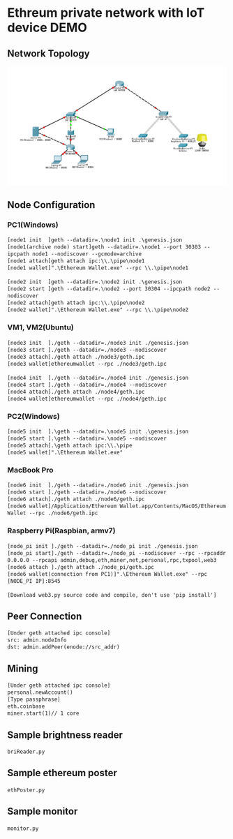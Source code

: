 # Ethreum private network with IoT device DEMO
## Network Topology
![network topology][1]
## Node Configuration

### PC1(Windows)

    [node1 init  ]geth --datadir=.\node1 init .\genesis.json
    [node1(archive node) start]geth --datadir=.\node1 --port 30303 --ipcpath node1 --nodiscover --gcmode=archive
    [node1 attach]geth attach ipc:\\.\pipe\node1
    [node1 wallet]".\Ethereum Wallet.exe" --rpc \\.\pipe\node1
    
    [node2 init  ]geth --datadir=.\node2 init .\genesis.json
    [node2 start ]geth --datadir=.\node2 --port 30304 --ipcpath node2 --nodiscover
    [node2 attach]geth attach ipc:\\.\pipe\node2
    [node2 wallet]".\Ethereum Wallet.exe" --rpc \\.\pipe\node2
    
### VM1, VM2(Ubuntu)

    [node3 init  ]./geth --datadir=./node3 init ./genesis.json
    [node3 start ]./geth --datadir=./node3 --nodiscover
    [node3 attach]./geth attach ./node3/geth.ipc
    [node3 wallet]ethereumwallet --rpc ./node3/geth.ipc
    
    [node4 init  ]./geth --datadir=./node4 init ./genesis.json
    [node4 start ]./geth --datadir=./node4 --nodiscover
    [node4 attach]./geth attach ./node4/geth.ipc
    [node4 wallet]ethereumwallet --rpc ./node4/geth.ipc

### PC2(Windows)
    [node5 init  ].\geth --datadir=.\node5 init .\genesis.json
    [node5 start ].\geth --datadir=.\node5 --nodiscover
    [node5 attach].\geth attach ipc:\\.\pipe
    [node5 wallet]".\Ethereum Wallet.exe"
    
### MacBook Pro
    [node6 init  ]./geth --datadir=./node6 init ./genesis.json
    [node6 start ]./geth --datadir=./node6 --nodiscover
    [node6 attach]./geth attach ./node6/geth.ipc
    [node6 wallet]/Application/Ethereum Wallet.app/Contents/MacOS/Ethereum Wallet --rpc ./node6/geth.ipc

### Raspberry Pi(Raspbian, armv7)

    [node_pi init ]./geth --datadir=./node_pi init ./genesis.json
    [node_pi start]./geth --datadir=./node_pi --nodiscover --rpc --rpcaddr 0.0.0.0 --rpcapi admin,debug,eth,miner,net,personal,rpc,txpool,web3
    [node6 attach ]./geth attach ./node_pi/geth.ipc
    [node6 wallet(connection from PC1)]".\Ethereum Wallet.exe" --rpc [NODE_PI IP]:8545
    
    [Download web3.py source code and compile, don't use 'pip install']
    
## Peer Connection

    [Under geth attached ipc console]
    src: admin.nodeInfo
    dst: admin.addPeer(enode://src_addr)
    
## Mining
    [Under geth attached ipc console]
    personal.newAccount()
    [Type passphrase]
    eth.coinbase
    miner.start(1)// 1 core

## Sample brightness reader

    briReader.py

## Sample ethereum poster

    ethPoster.py
    
## Sample monitor
    monitor.py


  [1]: topology.jpg
